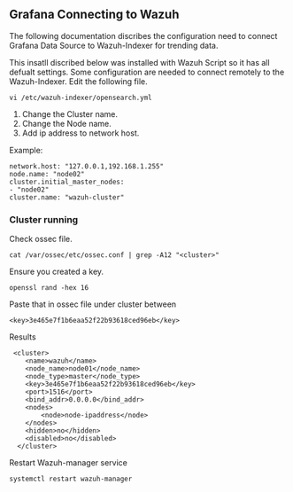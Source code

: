 ## Grafana Connecting to Wazuh

The following documentation discribes the configuration need to  connect Grafana Data Source to Wazuh-Indexer for trending data.

This insatll discribed below was installed with  Wazuh Script so it has all defualt settings. Some configuration are needed to connect remotely to the Wazuh-Indexer.
Edit the following file.

```
vi /etc/wazuh-indexer/opensearch.yml
```
1. Change the Cluster name.
2. Change the Node name.
3. Add ip address to network host.

Example:

```
network.host: "127.0.0.1,192.168.1.255"
node.name: "node02"
cluster.initial_master_nodes:
- "node02"
cluster.name: "wazuh-cluster"
```

### Cluster running
Check ossec file.
```
cat /var/ossec/etc/ossec.conf | grep -A12 "<cluster>"
```
Ensure you created a key.
 ```
openssl rand -hex 16
```
Paste that in ossec file under cluster between <key></key> 
```
<key>3e465e7f1b6eaa52f22b93618ced96eb</key>
```

Results

```
 <cluster>
    <name>wazuh</name>
    <node_name>node01</node_name>
    <node_type>master</node_type>
    <key>3e465e7f1b6eaa52f22b93618ced96eb</key>
    <port>1516</port>
    <bind_addr>0.0.0.0</bind_addr>
    <nodes>
        <node>node-ipaddress</node>
    </nodes>
    <hidden>no</hidden>
    <disabled>no</disabled>
  </cluster>
```

Restart  Wazuh-manager service

```
systemctl restart wazuh-manager
```
